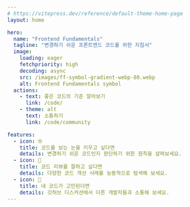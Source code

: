```yaml
---
# https://vitepress.dev/reference/default-theme-home-page
layout: home

hero:
  name: "Frontend Fundamentals"
  tagline: "변경하기 쉬운 프론트엔드 코드를 위한 지침서"
  image:
    loading: eager
    fetchpriority: high
    decoding: async
    src: /images/ff-symbol-gradient-webp-80.webp
    alt: Frontend Fundamentals symbol
  actions:
    - text: 좋은 코드의 기준 알아보기
      link: /code/
    - theme: alt
      text: 소통하기
      link: /code/community

features:
  - icon: 🤓
    title: 코드를 보는 눈을 키우고 싶다면
    details: 변경하기 쉬운 코드인지 판단하기 위한 원칙을 살펴보세요.
  - icon: 🤝
    title: 코드 리뷰를 잘하고 싶다면
    details: 다양한 코드 개선 사례를 능동적으로 탐색해 보세요.
  - icon: 📝
    title: 내 코드가 고민된다면
    details: 깃허브 디스커션에서 다른 개발자들과 소통해 보세요.
---
```

